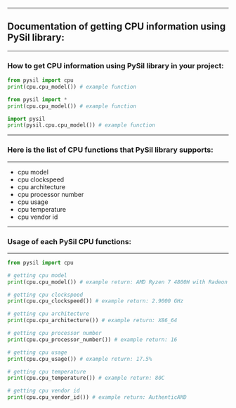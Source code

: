 ------------------------
## Documentation of getting CPU information using PySil library:
------------------------
### How to get CPU information using PySil library in your project:
```python
from pysil import cpu
print(cpu.cpu_model()) # example function
```
```python
from pysil import *
print(cpu.cpu_model()) # example function
```
```python
import pysil
print(pysil.cpu.cpu_model()) # example function
```
------------------------
### Here is the list of CPU functions that PySil library supports:
------------------------
* cpu model
* cpu clockspeed
* cpu architecture
* cpu processor number
* cpu usage
* cpu temperature
* cpu vendor id
------------------------
### Usage of each PySil CPU functions:
------------------------
```python
from pysil import cpu

# getting cpu model
print(cpu.cpu_model()) # example return: AMD Ryzen 7 4800H with Radeon Graphics

# getting cpu clockspeed
print(cpu.cpu_clockspeed()) # example return: 2.9000 GHz

# getting cpu architecture
print(cpu.cpu_architecture()) # example return: X86_64

# getting cpu processor number
print(cpu.cpu_processor_number()) # example return: 16

# getting cpu usage
print(cpu.cpu_usage()) # example return: 17.5%

# getting cpu temperature
print(cpu.cpu_temperature()) # example return: 80C

# getting cpu vendor id
print(cpu.cpu_vendor_id()) # example return: AuthenticAMD
```